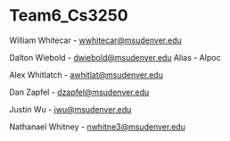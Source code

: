 # Team6_Cs3250
William Whitecar - wwhitecar@msudenver.edu

Dalton Wiebold - dwiebold@msudenver.edu 
	Alias - Alpoc

Alex Whitlatch - awhitlat@msudenver.edu

Dan Zapfel - dzapfel@msudenver.edu

Justin Wu - jwu@msudenver.edu

Nathanael Whitney - nwhitne3@msudenver.edu
